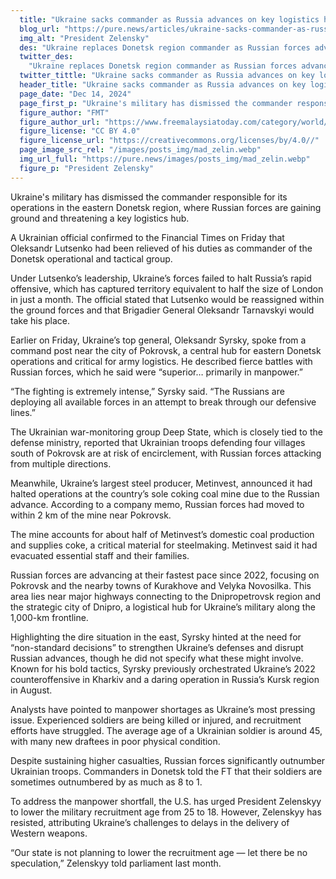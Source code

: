 ```yaml
---
  title: "Ukraine sacks commander as Russia advances on key logistics hub"
  blog_url: "https://pure.news/articles/ukraine-sacks-commander-as-russia-advances-on-key-logistics-hub"
  img_alt: "President Zelensky"
  des: "Ukraine replaces Donetsk region commander as Russian forces advance rapidly, threatening key logistics hubs and highlighting critical manpower shortages on the eastern front."
  twitter_des:
    "Ukraine replaces Donetsk region commander as Russian forces advance rapidly, threatening key logistics hubs and highlighting critical manpower shortages on the eastern front."
  twitter_tittle: "Ukraine sacks commander as Russia advances on key logistics hub"
  header_title: "Ukraine sacks commander as Russia advances on key logistics hub"
  page_date: "Dec 14, 2024"
  page_first_p: "Ukraine's military has dismissed the commander responsible for its operations in the eastern Donetsk region, where Russian forces are gaining ground and threatening a key logistics hub."
  figure_author: "FMT"
  figure_author_url: "https://www.freemalaysiatoday.com/category/world/2023/11/20/zelensky-calls-for-rapid-operations-changes-for-soldiers-sacks-commander/"
  figure_license: "CC BY 4.0"
  figure_license_url: "https://creativecommons.org/licenses/by/4.0//"
  page_image_src_rel: "/images/posts_img/mad_zelin.webp"
  img_url_full: "https://pure.news/images/posts_img/mad_zelin.webp"
  figure_p: "President Zelensky"
---
```


Ukraine's military has dismissed the commander responsible for its operations in the eastern Donetsk region, where Russian forces are gaining ground and threatening a key logistics hub.

A Ukrainian official confirmed to the Financial Times on Friday that Oleksandr Lutsenko had been relieved of his duties as commander of the Donetsk operational and tactical group.

Under Lutsenko’s leadership, Ukraine’s forces failed to halt Russia’s rapid offensive, which has captured territory equivalent to half the size of London in just a month. The official stated that Lutsenko would be reassigned within the ground forces and that Brigadier General Oleksandr Tarnavskyi would take his place.

Earlier on Friday, Ukraine’s top general, Oleksandr Syrsky, spoke from a command post near the city of Pokrovsk, a central hub for eastern Donetsk operations and critical for army logistics. He described fierce battles with Russian forces, which he said were “superior… primarily in manpower.”

“The fighting is extremely intense,” Syrsky said. “The Russians are deploying all available forces in an attempt to break through our defensive lines.”

The Ukrainian war-monitoring group Deep State, which is closely tied to the defense ministry, reported that Ukrainian troops defending four villages south of Pokrovsk are at risk of encirclement, with Russian forces attacking from multiple directions.

Meanwhile, Ukraine’s largest steel producer, Metinvest, announced it had halted operations at the country’s sole coking coal mine due to the Russian advance. According to a company memo, Russian forces had moved to within 2 km of the mine near Pokrovsk.

The mine accounts for about half of Metinvest’s domestic coal production and supplies coke, a critical material for steelmaking. Metinvest said it had evacuated essential staff and their families.

Russian forces are advancing at their fastest pace since 2022, focusing on Pokrovsk and the nearby towns of Kurakhove and Velyka Novosilka. This area lies near major highways connecting to the Dnipropetrovsk region and the strategic city of Dnipro, a logistical hub for Ukraine’s military along the 1,000-km frontline.

Highlighting the dire situation in the east, Syrsky hinted at the need for “non-standard decisions” to strengthen Ukraine’s defenses and disrupt Russian advances, though he did not specify what these might involve. Known for his bold tactics, Syrsky previously orchestrated Ukraine’s 2022 counteroffensive in Kharkiv and a daring operation in Russia’s Kursk region in August.

Analysts have pointed to manpower shortages as Ukraine’s most pressing issue. Experienced soldiers are being killed or injured, and recruitment efforts have struggled. The average age of a Ukrainian soldier is around 45, with many new draftees in poor physical condition.

Despite sustaining higher casualties, Russian forces significantly outnumber Ukrainian troops. Commanders in Donetsk told the FT that their soldiers are sometimes outnumbered by as much as 8 to 1.

To address the manpower shortfall, the U.S. has urged President Zelenskyy to lower the military recruitment age from 25 to 18. However, Zelenskyy has resisted, attributing Ukraine’s challenges to delays in the delivery of Western weapons.

“Our state is not planning to lower the recruitment age — let there be no speculation,” Zelenskyy told parliament last month.
